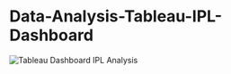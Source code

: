 # Data-Analysis-Tableau-IPL-Dashboard

![Tableau Dashboard IPL Analysis](https://github.com/OumaymaRadi/Data-Analysis-Tableau-IPL-Dashboard/assets/147612401/24b7c281-a3a6-4b98-896a-a99dceb7b73d)

